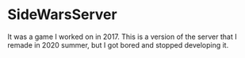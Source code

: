 # SideWarsServer

It was a game I worked on in 2017. This is a version of the server that I remade in 2020 summer, but I got bored and stopped developing it.
